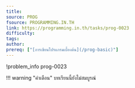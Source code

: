 ```yaml
---
title: 
source: PROG
fsource: PROGRAMMING.IN.TH
link: https://programming.in.th/tasks/prog-0023
difficulty: 
tags: 
author: 
prereq: ["[การเขียนโปรแกรมเบื้องต้น](/prog-basic)"]
---
```


!problem_info prog-0023

!!! warning "คำเตือน"
    บทเรียนนี้ยังไม่สมบูรณ์